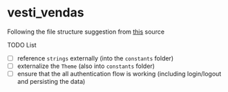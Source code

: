 # vesti_vendas

Following the file structure suggestion from [this](https://github.com/zubairehman/flutter-boilerplate-project) source

TODO List

- [ ] reference `strings` externally (into the `constants` folder)
- [ ] externalize the `Theme` (also into `constants` folder)
- [ ] ensure that the all authentication flow is working (including login/logout and persisting the data)
